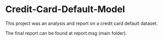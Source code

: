 # Credit-Card-Default-Model

This project was an analysis and report on a credit card default dataset.

The final report can be found at report.msg (main folder).

